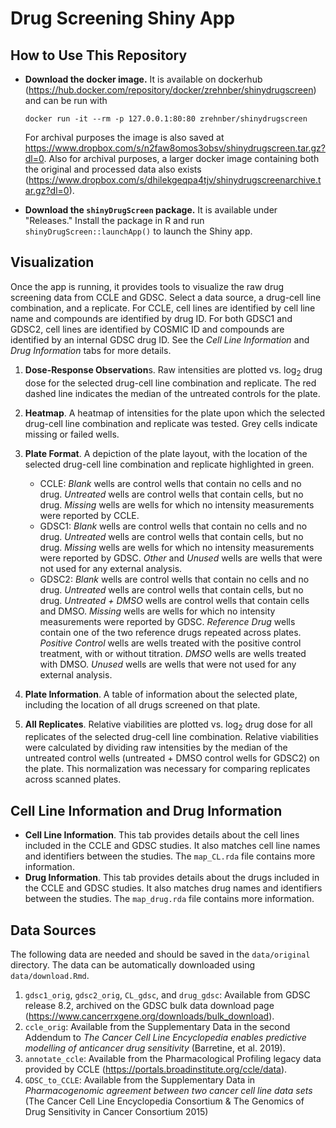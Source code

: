 # Drug Screening Shiny App

## How to Use This Repository

- **Download the docker image.** It is available on dockerhub (https://hub.docker.com/repository/docker/zrehnber/shinydrugscreen) and can be run with

      docker run -it --rm -p 127.0.0.1:80:80 zrehnber/shinydrugscreen  
  For archival purposes the image is also saved at https://www.dropbox.com/s/n2faw8omos3obsv/shinydrugscreen.tar.gz?dl=0. Also for archival purposes, a larger docker image containing both the original and processed data also exists (https://www.dropbox.com/s/dhilekgeqpa4tjv/shinydrugscreenarchive.tar.gz?dl=0).
- **Download the `shinyDrugScreen` package.** It is available under "Releases."  Install the package in R and run `shinyDrugScreen::launchApp()` to launch the Shiny app.

## Visualization

Once the app is running, it provides tools to visualize the raw drug screening data from CCLE and GDSC. Select a data source, a drug-cell line combination, and a replicate. For CCLE, cell lines are identified by cell line name and compounds are identified by drug ID. For both GDSC1 and GDSC2, cell lines are identified by COSMIC ID and compounds are identified by an internal GDSC drug ID. See the *Cell Line Information* and *Drug Information* tabs for more details.

1. **Dose-Response Observation**s. Raw intensities are plotted vs. log<sub>2</sub> drug dose for the selected drug-cell line combination and replicate.
The red dashed line indicates the median of the untreated controls for the plate.

2. **Heatmap**. A heatmap of intensities for the plate upon which the selected drug-cell line combination and replicate was tested.
Grey cells indicate missing or failed wells.

3. **Plate Format**. A depiction of the plate layout, with the location of the selected drug-cell line combination and replicate highlighted in green.
    - CCLE:
*Blank* wells are control wells that contain no cells and no drug.
*Untreated* wells are control wells that contain cells, but no drug.
*Missing* wells are wells for which no intensity measurements were reported by CCLE.
    - GDSC1:
*Blank* wells are control wells that contain no cells and no drug.
*Untreated* wells are control wells that contain cells, but no drug.
*Missing* wells are wells for which no intensity measurements were reported by GDSC.
*Other* and *Unused* wells are wells that were not used for any external analysis.
    - GDSC2:
*Blank* wells are control wells that contain no cells and no drug.
*Untreated* wells are control wells that contain cells, but no drug.
*Untreated + DMSO* wells are control wells that contain cells and DMSO.
*Missing* wells are wells for which no intensity measurements were reported by GDSC.
*Reference Drug* wells contain one of the two reference drugs repeated across plates.
*Positive Control* wells are wells treated with the positive control treatment, with or without titration.
*DMSO* wells are wells treated with DMSO.
*Unused* wells are wells that were not used for any external analysis.

4. **Plate Information**. A table of information about the selected plate, including the location of all drugs screened on that plate.

5. **All Replicates**. Relative viabilities are plotted vs. log<sub>2</sub> drug dose for all replicates of the selected drug-cell line combination.
Relative viabilities were calculated by dividing raw intensities by the median of the untreated control wells (untreated + DMSO control wells for GDSC2) on the plate.
This normalization was necessary for comparing replicates across scanned plates.

## Cell Line Information and Drug Information

- **Cell Line Information**. This tab provides details about the cell lines included in the CCLE and GDSC studies. It also matches cell line names and identifiers between the studies. The `map_CL.rda` file contains more information.
- **Drug Information**. This tab provides details about the drugs included in the CCLE and GDSC studies. It also matches drug names and identifiers between the studies. The `map_drug.rda` file contains more information.

## Data Sources

The following data are needed and should be saved in the `data/original` directory. The data can be automatically downloaded using `data/download.Rmd`.

1. `gdsc1_orig`, `gdsc2_orig`, `CL_gdsc`, and `drug_gdsc`: Available from GDSC release 8.2, archived on the GDSC bulk data download page (https://www.cancerrxgene.org/downloads/bulk_download).
2. `ccle_orig`: Available from the Supplementary Data in the second Addendum to *The Cancer Cell Line Encyclopedia enables predictive modelling of anticancer drug sensitivity* (Barretine, et al. 2019).
3. `annotate_ccle`: Available from the Pharmacological Profiling legacy data provided by CCLE (https://portals.broadinstitute.org/ccle/data).
4. `GDSC_to_CCLE`: Available from the Supplementary Data in *Pharmacogenomic agreement between two cancer cell line data sets* (The Cancer Cell Line Encyclopedia Consortium & The Genomics of Drug Sensitivity in Cancer Consortium 2015)
